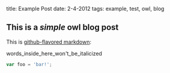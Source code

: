title: Example Post
date: 2-4-2012
tags: example, test, owl, blog

## This is a *simple* owl blog post

This is [github-flavored markdown](http://github.github.com/github-flavored-markdown/):

words_inside_here_won't_be_italicized

```javascript
var foo = 'bar!';
```
